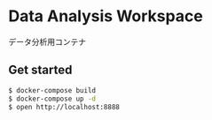 # Data Analysis Workspace

データ分析用コンテナ

## Get started

```sh
$ docker-compose build
$ docker-compose up -d
$ open http://localhost:8888
```
